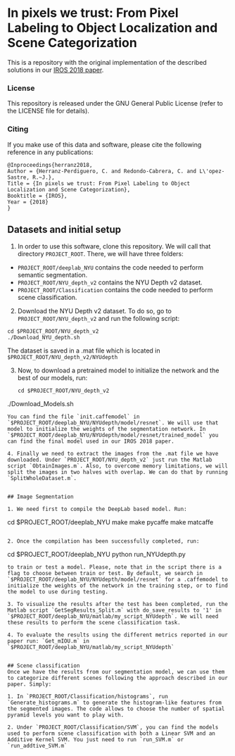 # In pixels we trust: From Pixel Labeling to Object Localization and Scene Categorization

This is a repository with the original implementation of the described solutions in our [IROS 2018 paper](https://arxiv.org/abs/1807.07284). 


### License

This repository is released under the GNU General Public License (refer to the LICENSE file for details).

### Citing

If you make use of this data and software, please cite the following reference in any publications:

	@Inproceedings{herranz2018,
	Author = {Herranz-Perdiguero, C. and Redondo-Cabrera, C. and L\'opez-Sastre, R.~J.},
	Title = {In pixels we trust: From Pixel Labeling to Object Localization and Scene Categorization},
	Booktitle = {IROS},
	Year = {2018}
	}

## Datasets and initial setup

1. In order to use this software, clone this repository. We will call that directory `PROJECT_ROOT`. There, we will have three folders:
- `PROJECT_ROOT/deeplab_NYU` contains the code needed to perform semantic segmentation.
- `PROJECT_ROOT/NYU_depth_v2` contains the NYU Depth v2 dataset.
- `PROJECT_ROOT/Classification` contains the code needed to perform scene classification.

2. Download the NYU Depth v2 dataset. To do so, go to `PROJECT_ROOT/NYU_depth_v2` and run the following script:
  ```
  cd $PROJECT_ROOT/NYU_depth_v2
  ./Download_NYU_depth.sh
  ```
 The dataset is saved in a .mat file which is located in `$PROJECT_ROOT/NYU_depth_v2/NYUdepth`
 
3. Now, to download a pretrained model to initialize the network and the best of our models, run: 
   ```
   cd $PROJECT_ROOT/NYU_depth_v2
  ./Download_Models.sh
  ``` 
You can find the file `init.caffemodel` in `$PROJECT_ROOT/deeplab_NYU/NYUdepth/model/resnet`. We will use that model to initialize the weights of the segmentation network. In `$PROJECT_ROOT/deeplab_NYU/NYUdepth/model/resnet/trained_model` you can find the final model used in our IROS 2018 paper.

4. Finally we need to extract the images from the .mat file we have downloaded. Under `PROJECT_ROOT/NYU_depth_v2` just run the Matlab script `ObtainImages.m`. Also, to overcome memory limitations, we will split the images in two halves with overlap. We can do that by running `SplitWholeDataset.m`.


## Image Segmentation

1. We need first to compile the DeepLab based model. Run:
  ```
  cd $PROJECT_ROOT/deeplab_NYU
  make
  make pycaffe
  make matcaffe
  ```
  
2. Once the compilation has been successfully completed, run:
  ```
  cd $PROJECT_ROOT/deeplab_NYU
  python run_NYUdepth.py
  ```
  to train or test a model. Please, note that in the script there is a flag to choose between train or test. By default, we search in `$PROJECT_ROOT/deeplab_NYU/NYUdepth/model/resnet` for a .caffemodel to initialize the weights of the network in the training step, or to find the model to use during testing.
  
3. To visualize the results after the test has been completed, run the Matlab script `GetSegResults_Split.m` with do_save_results to '1' in `$PROJECT_ROOT/deeplab_NYU/matlab/my_script_NYUdepth`. We will need these results to perform the scene classification task.
  
4. To evaluate the results using the different metrics reported in our paper run: `Get_mIOU.m` in `$PROJECT_ROOT/deeplab_NYU/matlab/my_script_NYUdepth`


## Scene classification
Once we have the results from our segmentation model, we can use them to categorize different scenes following the approach described in our paper. Simply:

1. In `PROJECT_ROOT/Classification/histograms`, run `Generate_histograms.m` to generate the histogram-like features from the segmented images. The code allows to choose the number of spatial pyramid levels you want to play with.
  
2. Under `PROJECT_ROOT/Classification/SVM`, you can find the models used to perform scene classification with both a Linear SVM and an Additive Kernel SVM. You just need to run `run_SVM.m` or `run_addtive_SVM.m`
